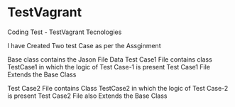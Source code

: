 # TestVagrant
Coding Test - TestVagrant Tecnologies 

I have Created Two test Case as per the Assginment

Base class contains the Jason File Data 
Test Case1 File contains class TestCase1 in which the logic of Test Case-1 is present
Test Case1 File Extends the Base Class

Test Case2 File contains Class TestCase2 in which the logic of Test Case-2 is present
Test Case2 File also Extends the Base Class



